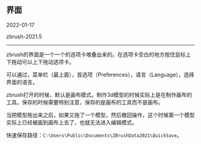 ## 界面

2022-01-17

zbrush-2021.5

---

zbrush的界面是一个一个的选项卡堆叠出来的。在选项卡空白的地方按住鼠标上下拖动可以上下拖动选项卡。

可以通过，菜单栏（最上面），首选项（Preferences），语言（Language），选择界面的语言。

zbrush打开的时候，默认是画布模式。制作3d模型的时候实际上是在制作画布的工具。保存的时候需要特别注意，保存的是画布的工具而不是画布。

当把模型拖出来之后，如果又拖了一个模型，然后撤回操作，这个时候第一个模型实际上已经被画到画布上去了，也就无法进入编辑模式。

快速保存路径：`C:\Users\Public\Documents\ZBrushData2021\QuickSave`。